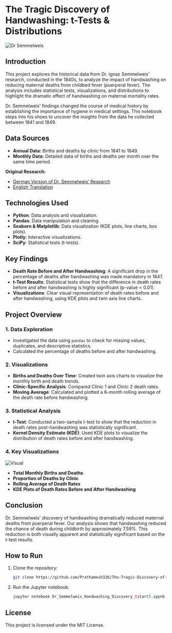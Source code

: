 # The Tragic Discovery of Handwashing: t-Tests & Distributions

![Dr Semmelweis](https://i.imgur.com/gugIA5r.png)

## Introduction

This project explores the historical data from Dr. Ignaz Semmelweis' research, conducted in the 1840s, to analyze the impact of handwashing on reducing maternal deaths from childbed fever (puerperal fever). The analysis includes statistical tests, visualizations, and distributions to highlight the dramatic effect of handwashing on maternal mortality rates.

Dr. Semmelweis' findings changed the course of medical history by establishing the importance of hygiene in medical settings. This notebook steps into his shoes to uncover the insights from the data he collected between 1841 and 1849.

## Data Sources

- **Annual Data:** Births and deaths by clinic from 1841 to 1849.
- **Monthly Data:** Detailed data of births and deaths per month over the same time period.

**Original Research:**
- [German Version of Dr. Semmelweis’ Research](http://www.deutschestextarchiv.de/book/show/semmelweis_kindbettfieber_1861)
- [English Translation](http://graphics8.nytimes.com/images/blogs/freakonomics/pdf/the%20etiology,%20concept%20and%20prophylaxis%20of%20childbed%20fever.pdf)

## Technologies Used

- **Python**: Data analysis and visualization.
- **Pandas**: Data manipulation and cleaning.
- **Seaborn & Matplotlib**: Data visualization (KDE plots, line charts, box plots).
- **Plotly**: Interactive visualizations.
- **SciPy**: Statistical tests (t-tests).

## Key Findings

- **Death Rate Before and After Handwashing**: A significant drop in the percentage of deaths after handwashing was made mandatory in 1847.
- **t-Test Results**: Statistical tests show that the difference in death rates before and after handwashing is highly significant (p-value < 0.01).
- **Visualizations**: Clear visual representation of death rates before and after handwashing, using KDE plots and twin axis line charts.

## Project Overview

### 1. Data Exploration

- Investigated the data using `pandas` to check for missing values, duplicates, and descriptive statistics.
- Calculated the percentage of deaths before and after handwashing.

### 2. Visualizations

- **Births and Deaths Over Time**: Created twin axis charts to visualize the monthly birth and death trends.
- **Clinic-Specific Analysis**: Compared Clinic 1 and Clinic 2 death rates.
- **Moving Average**: Calculated and plotted a 6-month rolling average of the death rate before handwashing.

### 3. Statistical Analysis

- **t-Test**: Conducted a two-sample t-test to show that the reduction in death rates post-handwashing was statistically significant.
- **Kernel Density Estimate (KDE)**: Used KDE plots to visualize the distribution of death rates before and after handwashing.

### 4. Key Visualizations

![Visual](https://i.imgur.com/F9DOJxx.png)

- **Total Monthly Births and Deaths**
- **Proportion of Deaths by Clinic**
- **Rolling Average of Death Rates**
- **KDE Plots of Death Rates Before and After Handwashing**

## Conclusion

Dr. Semmelweis' discovery of handwashing dramatically reduced maternal deaths from puerperal fever. Our analysis shows that handwashing reduced the chance of death during childbirth by approximately 7.59%. This reduction is both visually apparent and statistically significant based on the t-test results.

## How to Run

1. Clone the repository:
   ```bash
   git clone https://github.com/Prathamesh326/The-Tragic-Discovery-of-Handwashing-t-Tests-Distributions.git
   ```
   
2. Run the Jupyter notebook:
   ```bash
   jupyter notebook Dr_Semmelweis_Handwashing_Discovery_(start).ipynb
   ```

## License

This project is licensed under the MIT License.
